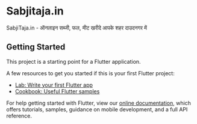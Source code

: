 # Sabjitaja.in

SabjiTaja.in - ऑनलाइन सब्जी, फल, मीट खरीदे आपके शहर दाउदनगर में

## Getting Started

This project is a starting point for a Flutter application.

A few resources to get you started if this is your first Flutter project:

- [Lab: Write your first Flutter app](https://flutter.dev/docs/get-started/codelab)
- [Cookbook: Useful Flutter samples](https://flutter.dev/docs/cookbook)

For help getting started with Flutter, view our
[online documentation](https://flutter.dev/docs), which offers tutorials,
samples, guidance on mobile development, and a full API reference.
